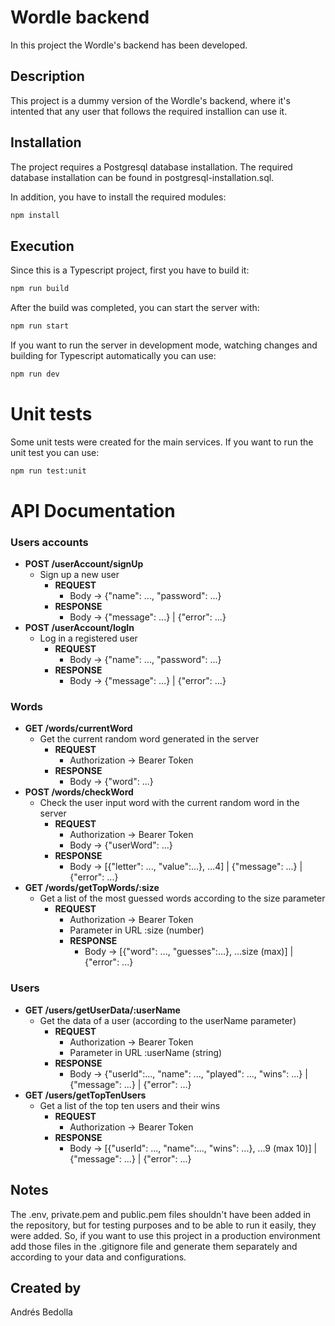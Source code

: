 # Wordle backend

In this project the Wordle's backend has been developed.

## Description

This project is a dummy version of the Wordle's backend, where it's intented that any user that follows the required installion can use it.

## Installation

The project requires a Postgresql database installation. The required database installation can be found in postgresql-installation.sql.

In addition, you have to install the required modules:

```bash
npm install
```

## Execution

Since this is a Typescript project, first you have to build it:

```bash
npm run build
```

After the build was completed, you can start the server with:

```bash
npm run start
```

If you want to run the server in development mode, watching changes and building for Typescript automatically you can use:

```bash
npm run dev
```

# Unit tests

Some unit tests were created for the main services. If you want to run the unit test you can use:

```bash
npm run test:unit
```

# API Documentation

### Users accounts

- **POST /userAccount/signUp**
  - Sign up a new user
    - **REQUEST**
      - Body -> {"name": ..., "password": ...}
    - **RESPONSE**
      - Body -> {"message": ...} | {"error": ...}
- **POST /userAccount/logIn**
  - Log in a registered user
    - **REQUEST**
      - Body -> {"name": ..., "password": ...}
    - **RESPONSE**
      - Body -> {"message": ...} | {"error": ...}

### Words

- **GET /words/currentWord**
  - Get the current random word generated in the server
    - **REQUEST**
      - Authorization -> Bearer Token
    - **RESPONSE**
      - Body -> {"word": ...}
- **POST /words/checkWord**
  - Check the user input word with the current random word in the server
    - **REQUEST**
      - Authorization -> Bearer Token
      - Body -> {"userWord": ...}
    - **RESPONSE**
      - Body -> [{"letter": ..., "value":...}, ...4] | {"message": ...} | {"error": ...}
- **GET /words/getTopWords/:size**
  - Get a list of the most guessed words according to the size parameter
    - **REQUEST**
      - Authorization -> Bearer Token
      - Parameter in URL :size (number)
      - **RESPONSE**
        - Body -> [{"word": ..., "guesses":...}, ...size (max)] | {"error": ...}

### Users

- **GET /users/getUserData/:userName**
  - Get the data of a user (according to the userName parameter)
    - **REQUEST**
      - Authorization -> Bearer Token
      - Parameter in URL :userName (string)
    - **RESPONSE**
      - Body -> {"userId":..., "name": ..., "played": ..., "wins": ...} | {"message": ...} | {"error": ...}
- **GET /users/getTopTenUsers**
  - Get a list of the top ten users and their wins
    - **REQUEST**
      - Authorization -> Bearer Token
    - **RESPONSE**
      - Body -> [{"userId": ..., "name":..., "wins": ...}, ...9 (max 10)] | {"message": ...} | {"error": ...}

## Notes

The .env, private.pem and public.pem files shouldn't have been added in the repository, but for testing purposes and to be able to run it easily, they were added. So, if you want to use this project in a production environment add those files in the .gitignore file and generate them separately and according to your data and configurations.

## Created by

Andrés Bedolla

